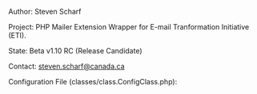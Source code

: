 Author: Steven Scharf

Project: PHP Mailer Extension Wrapper for E-mail Tranformation Initiative (ETI).

State: Beta v1.10 RC (Release Candidate)

Contact: steven.scharf@canada.ca

Configuration File (classes/class.ConfigClass.php):

<?php
namespace HCMailer2017;
class ConfigClass extends HCMailWrapper {
	public $MAIL_HOST = '';
	public $MAIL_PORT = 587;
	public $MAIL_USER = '';
	public $MAIL_PASS = '';
	public $MAIL_USER2 = '';
	public $MAIL_PASS2 ='';
}